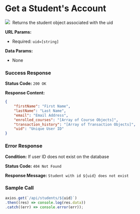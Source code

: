 # Get a Student's Account
![](https://img.shields.io/badge/%2Fapi%2Fstudents%2F%3Auid-GET-brightgreen?style=flat-square)&nbsp;
Returns the student object associated with the uid

**URL Params:**
- Required: `uid=[string]`

**Data Params:**
- None

### Success Response
**Status Code:** `200 OK`

**Response Content:**
```json
{
    "firstName": "First Name",
    "lastName": "Last Name",
    "email": "Email Address",
    "enrolled_courses": "[Array of Course Objects]",
    "transaction_history": "[Array of Transaction Objects]",
    "uid": "Unique User ID"
}
```

### Error Response
**Condition:** If user ID does not exist on the database

**Status Code:** `404 Not Found`

**Response Message:** `Student with id ${uid} does not exist`

### Sample Call
```js
axios.get(`/api/students/${uid}`)
.then((res) => console.log(res.data))
.catch((err) => console.error(err));
```